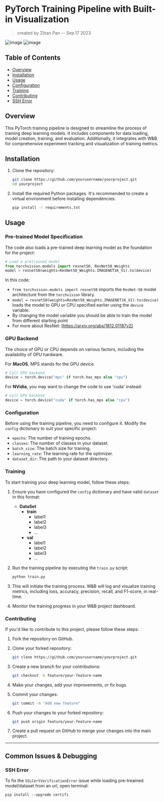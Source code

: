 # PyTorch Training Pipeline with Built-in Visualization
> created by Zihan Pan -- Sep.17 2023

![image](https://github.com/RiptidePzh/ClassificationPipeline/assets/85790664/d58885ad-64a4-44b4-bf67-49e2a3402a98)
![image](https://github.com/RiptidePzh/ClassificationPipeline/assets/85790664/53b17123-e47b-4435-8c18-a0afaf053229)

## Table of Contents
- [Overview](#overview)
- [Installation](#installation)
- [Usage](#usage)
- [Configuration](#configuration)
- [Training](#training)
- [Contributing](#contributing)
- [SSH Error](#ssh-error)

## Overview

This PyTorch training pipeline is designed to streamline the process of training deep learning models. It includes components for data loading, model creation, training, and evaluation. Additionally, it integrates with W&B for comprehensive experiment tracking and visualization of training metrics.

## Installation

1. Clone the repository:

   ```bash
   git clone https://github.com/yourusername/yourproject.git
   cd yourproject
   ```

2. Install the required Python packages. It's recommended to create a virtual environment before installing dependencies:

   ```bash
   pip install -r requirements.txt
   ```

## Usage

### Pre-trained Model Specification
The code also loads a pre-trained deep learning model as the foundation for the project:
```python
# Load a pretrained model
from torchvision.models import resnet50, ResNet50_Weights
model = resnet50(weights=ResNet50_Weights.IMAGENET1K_V1).to(device)
```
In this code:
- `from torchvision.models import resnet50` imports the `ResNet-50` model architecture from the `torchvision` library. 
- `model = resnet50(weights=ResNet50_Weights.IMAGENET1K_V1).to(device)` loads the model to GPU or CPU specified earlier using the `device` variable.
- By changing the model variable you should be able to train the model from different starting point
- For more about ResNet: [https://arxiv.org/abs/1812.01187v2]

### GPU Backend
The choice of GPU or CPU depends on various factors, including the availability of GPU hardware.


For **MacOS**, MPS stands for the GPU device.
```python
# Call GPU backend
device = torch.device("mps" if torch.has_mps else "cpu")
```

For **NVidia**, you may want to change the code to use 'cuda' instead:
```python
# Call GPU backend
device = torch.device("cuda" if torch.has_mps else "cpu")
```

### Configuration

Before using the training pipeline, you need to configure it. Modify the `config` dictionary to suit your specific project:

- `epochs`: The number of training epochs.
- `classes`: The number of classes in your dataset.
- `batch_size`: The batch size for training.
- `learning_rate`: The learning rate for the optimizer.
- `dataset_dir`: The path to your dataset directory.

### Training

To start training your deep learning model, follow these steps:

1. Ensure you have configured the `config` dictionary and have valid `dataset` in this format:
   - **DataSet**
     - **train**
       - label1
       - label2
       - label3
       - ...
     - **val**
       - label1
       - label2
       - label3
       - ...


2. Run the training pipeline by executing the `train.py` script:

   ```bash
   python train.py
   ```

3. This will initiate the training process. W&B will log and visualize training metrics, including loss, accuracy, precision, recall, and F1-score, in real-time.

4. Monitor the training progress in your W&B project dashboard.

### Contributing

If you'd like to contribute to this project, please follow these steps:

1. Fork the repository on GitHub.

2. Clone your forked repository:

   ```bash
   git clone https://github.com/yourusername/yourproject.git
   ```

3. Create a new branch for your contributions:

   ```bash
   git checkout -b feature/your-feature-name
   ```

4. Make your changes, add your improvements, or fix bugs.

5. Commit your changes:

   ```bash
   git commit -m "Add new feature"
   ```

6. Push your changes to your forked repository:

   ```bash
   git push origin feature/your-feature-name
   ```

7. Create a pull request on GitHub to merge your changes into the main project.

---
## Common Issues & Debugging
### SSH Error

To fix the `SSLCertVerificationError` issue while loading pre-treained model/dataset from an url, open terminal:
```
pip install --upgrade certifi
```
